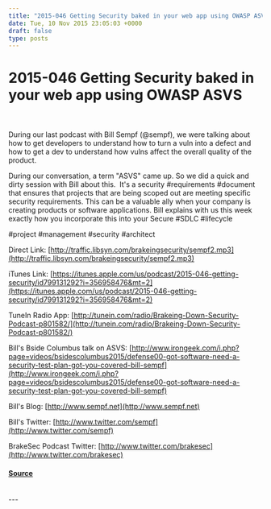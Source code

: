 ```yaml
---
title: "2015-046 Getting Security baked in your web app using OWASP ASVS"
date: Tue, 10 Nov 2015 23:05:03 +0000
draft: false
type: posts
---
```

# 2015-046 Getting Security baked in your web app using OWASP ASVS

<br/>

<br/>
During our last podcast with Bill Sempf (@sempf), we were talking about how to get developers to understand how to turn a vuln into a defect and how to get a dev to understand how vulns affect the overall quality of the product.

During our conversation, a term "ASVS" came up. So we did a quick and dirty session with Bill about this.  It's a security #requirements #document that ensures that projects that are being scoped out are meeting specific security requirements. This can be a valuable ally when your company is creating products or software applications. Bill explains with us this week exactly how you incorporate this into your Secure #SDLC #lifecycle

#project #management #security #architect

Direct Link: [http://traffic.libsyn.com/brakeingsecurity/sempf2.mp3](http://traffic.libsyn.com/brakeingsecurity/sempf2.mp3)

iTunes Link: [https://itunes.apple.com/us/podcast/2015-046-getting-security/id799131292?i=356958476&mt=2](https://itunes.apple.com/us/podcast/2015-046-getting-security/id799131292?i=356958476&mt=2)

TuneIn Radio App: [http://tunein.com/radio/Brakeing-Down-Security-Podcast-p801582/](http://tunein.com/radio/Brakeing-Down-Security-Podcast-p801582/)

Bill's Bside Columbus talk on ASVS: [http://www.irongeek.com/i.php?page=videos/bsidescolumbus2015/defense00-got-software-need-a-security-test-plan-got-you-covered-bill-sempf](http://www.irongeek.com/i.php?page=videos/bsidescolumbus2015/defense00-got-software-need-a-security-test-plan-got-you-covered-bill-sempf)

Bill's Blog: [http://www.sempf.net](http://www.sempf.net)

Bill's Twitter: [http://www.twitter.com/sempf](http://www.twitter.com/sempf)

BrakeSec Podcast Twitter: [http://www.twitter.com/brakesec](http://www.twitter.com/brakesec)

#### [Source](http://brakeingsecurity.com/part-2-with-bill-sempf)

<br/>
---

